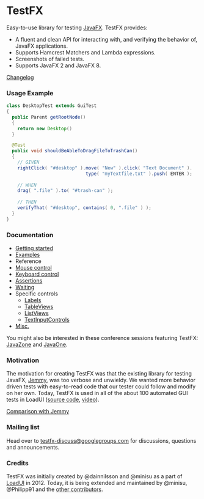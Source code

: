 TestFX
======

Easy-to-use library for testing [JavaFX](http://www.oracle.com/us/technologies/java/fx/overview/index.html). TestFX provides:

 - A fluent and clean API for interacting with, and verifying the behavior of, JavaFX applications.
 - Supports Hamcrest Matchers and Lambda expressions.
 - Screenshots of failed tests.
 - Supports JavaFX 2 and JavaFX 8.

[Changelog](https://github.com/SmartBear/TestFX/wiki/Changelog)

### Usage Example

```java
class DesktopTest extends GuiTest
{
  public Parent getRootNode()
  {
    return new Desktop()
  }

  @Test
  public void shouldBeAbleToDragFileToTrashCan()
  {
    // GIVEN
    rightClick( "#desktop" ).move( "New" ).click( "Text Document" ).
                             type( "myTextfile.txt" ).push( ENTER );
  
    // WHEN
    drag( ".file" ).to( "#trash-can" );
    
    // THEN
    verifyThat( "#desktop", contains( 0, ".file" ) );
  }
}
```


### Documentation

 * [Getting started][11]
 * [Examples][17]
 * Reference
  * [Mouse control][12]
  * [Keyboard control][13]
  * [Assertions][14]
  * [Waiting][15]
  * Specific controls
    * [Labels][18]
    * [TableViews](https://github.com/SmartBear/TestFX/blob/master/src/test/java/org/loadui/testfx/TableViewsTest.java)
    * [ListViews](https://github.com/SmartBear/TestFX/blob/master/src/test/java/org/loadui/testfx/ListViewsTest.java)
    * [TextInputControls](https://github.com/SmartBear/TestFX/blob/master/src/test/java/org/loadui/testfx/TextInputControlsTest.java)
  * [Misc.][16]

You might also be interested in these conference sessions featuring TestFX: [JavaZone](http://jz13.java.no/presentation.html?id=89b56833) and [JavaOne][8].

### Motivation
The motivation for creating TestFX was that the existing library for testing JavaFX, [Jemmy][1], was
too verbose and unwieldy. We wanted more behavior driven tests with easy-to-read code that our tester could follow and modify on her own.
Today, TestFX is used in all of the about 100 automated GUI tests in LoadUI ([source code][9], [video][10]).

[Comparison with Jemmy][4]

### Mailing list
Head over to [testfx-discuss@googlegroups.com](https://groups.google.com/d/forum/testfx-discuss) for discussions, questions and announcements. 

### Credits
TestFX was initially created by @dainnilsson and @minisu as a part of [LoadUI][2] in 2012. Today, it is being extended and maintained by @minisu, @Philipp91 and the [other contributors][5].

[1]: https://jemmy.java.net/              "Jemmy website"
[2]: https://github.com/SmartBear/loadui  "LoadUI project at Github"
[3]: http://www.oracle.com/technetwork/java/javafx/overview/index.html "JavaFX website"
[4]: https://github.com/SmartBear/TestFX/wiki/Comparison-with-Jemmy "Comparison with Jemmy"
[5]: https://github.com/SmartBear/TestFX/graphs/contributors "Contributors of LoadUI"
[11]: https://github.com/SmartBear/TestFX/wiki/Getting-started
[12]: https://github.com/SmartBear/TestFX/wiki/Mouse-control
[13]: https://github.com/SmartBear/TestFX/wiki/Keyboard-control
[14]: https://github.com/SmartBear/TestFX/wiki/Assertions
[15]: https://github.com/SmartBear/TestFX/wiki/Waiting
[16]: https://github.com/SmartBear/TestFX/wiki/Misc
[17]: https://github.com/SmartBear/TestFX/wiki/Examples
[18]: https://github.com/SmartBear/TestFX/wiki/Login-form#using-textlabels
[8]: https://oracleus.activeevents.com/2013/connect/sessionDetail.ww?SESSION_ID=2670 "Ten Man-Years of JavaFX: Real-World Project Experiences [CON2670]"
[9]: https://github.com/SmartBear/loadui/tree/master/loadui-project/loadui-fx-interface/src/test/java/com/eviware/loadui/ui/fx "GUI tests in LoadUI"
[10]: http://youtu.be/fgD8fBn1cYw "Video of the LoadUI TestFX test suite"

